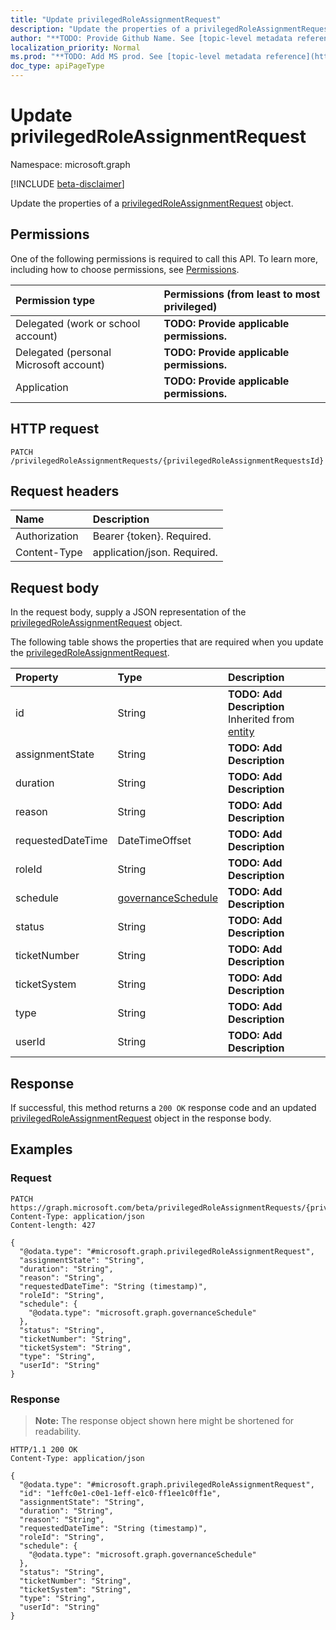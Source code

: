 ```yaml
---
title: "Update privilegedRoleAssignmentRequest"
description: "Update the properties of a privilegedRoleAssignmentRequest object."
author: "**TODO: Provide Github Name. See [topic-level metadata reference](https://msgo.azurewebsites.net/add/document/guidelines/metadata.html#topic-level-metadata)**"
localization_priority: Normal
ms.prod: "**TODO: Add MS prod. See [topic-level metadata reference](https://msgo.azurewebsites.net/add/document/guidelines/metadata.html#topic-level-metadata)**"
doc_type: apiPageType
---
```


# Update privilegedRoleAssignmentRequest
Namespace: microsoft.graph

[!INCLUDE [beta-disclaimer](../../includes/beta-disclaimer.md)]

Update the properties of a [privilegedRoleAssignmentRequest](../resources/privilegedroleassignmentrequest.md) object.

## Permissions
One of the following permissions is required to call this API. To learn more, including how to choose permissions, see [Permissions](/graph/permissions-reference).

|Permission type|Permissions (from least to most privileged)|
|:---|:---|
|Delegated (work or school account)|**TODO: Provide applicable permissions.**|
|Delegated (personal Microsoft account)|**TODO: Provide applicable permissions.**|
|Application|**TODO: Provide applicable permissions.**|

## HTTP request

<!-- {
  "blockType": "ignored"
}
-->
``` http
PATCH /privilegedRoleAssignmentRequests/{privilegedRoleAssignmentRequestsId}
```

## Request headers
|Name|Description|
|:---|:---|
|Authorization|Bearer {token}. Required.|
|Content-Type|application/json. Required.|

## Request body
In the request body, supply a JSON representation of the [privilegedRoleAssignmentRequest](../resources/privilegedroleassignmentrequest.md) object.

The following table shows the properties that are required when you update the [privilegedRoleAssignmentRequest](../resources/privilegedroleassignmentrequest.md).

|Property|Type|Description|
|:---|:---|:---|
|id|String|**TODO: Add Description** Inherited from [entity](../resources/entity.md)|
|assignmentState|String|**TODO: Add Description**|
|duration|String|**TODO: Add Description**|
|reason|String|**TODO: Add Description**|
|requestedDateTime|DateTimeOffset|**TODO: Add Description**|
|roleId|String|**TODO: Add Description**|
|schedule|[governanceSchedule](../resources/governanceschedule.md)|**TODO: Add Description**|
|status|String|**TODO: Add Description**|
|ticketNumber|String|**TODO: Add Description**|
|ticketSystem|String|**TODO: Add Description**|
|type|String|**TODO: Add Description**|
|userId|String|**TODO: Add Description**|



## Response

If successful, this method returns a `200 OK` response code and an updated [privilegedRoleAssignmentRequest](../resources/privilegedroleassignmentrequest.md) object in the response body.

## Examples

### Request
<!-- {
  "blockType": "request",
  "name": "update_privilegedroleassignmentrequest"
}
-->
``` http
PATCH https://graph.microsoft.com/beta/privilegedRoleAssignmentRequests/{privilegedRoleAssignmentRequestsId}
Content-Type: application/json
Content-length: 427

{
  "@odata.type": "#microsoft.graph.privilegedRoleAssignmentRequest",
  "assignmentState": "String",
  "duration": "String",
  "reason": "String",
  "requestedDateTime": "String (timestamp)",
  "roleId": "String",
  "schedule": {
    "@odata.type": "microsoft.graph.governanceSchedule"
  },
  "status": "String",
  "ticketNumber": "String",
  "ticketSystem": "String",
  "type": "String",
  "userId": "String"
}
```


### Response
>**Note:** The response object shown here might be shortened for readability.
<!-- {
  "blockType": "response",
  "truncated": true
}
-->
``` http
HTTP/1.1 200 OK
Content-Type: application/json

{
  "@odata.type": "#microsoft.graph.privilegedRoleAssignmentRequest",
  "id": "1effc0e1-c0e1-1eff-e1c0-ff1ee1c0ff1e",
  "assignmentState": "String",
  "duration": "String",
  "reason": "String",
  "requestedDateTime": "String (timestamp)",
  "roleId": "String",
  "schedule": {
    "@odata.type": "microsoft.graph.governanceSchedule"
  },
  "status": "String",
  "ticketNumber": "String",
  "ticketSystem": "String",
  "type": "String",
  "userId": "String"
}
```

